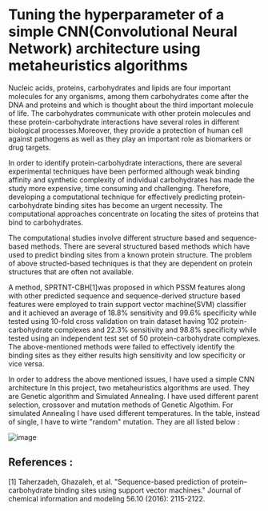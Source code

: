 # Tuning the hyperparameter of a simple CNN(Convolutional Neural Network) architecture using metaheuristics algorithms

Nucleic acids, proteins, carbohydrates and lipids are four important molecules for any organisms, among them carbohydrates come after the DNA and proteins and which is thought about the third important molecule of life. The carbohydrates communicate with other protein molecules and these protein-carbohydrate interactions have several roles in different biological processes.Moreover, they provide a protection of human cell against pathogens as well as they play an important role as biomarkers or drug targets.

In order to identify protein-carbohydrate interactions, there are several experimental techniques have been performed although weak binding affinity and synthetic complexity of individual carbohydrates has made the study more expensive, time consuming and challenging. Therefore, developing a computational technique for effectively predicting protein-carbohydrate binding sites has become an urgent necessity. The computational approaches concentrate on locating the sites of proteins that bind to carbohydrates.

The computational studies involve different structure based and sequence-based methods. There are several structured based methods which have used to predict binding sites from a known protein structure. The problem of above structed-based techniques is that they are dependent on protein structures that are often not available.

A method, SPRTNT-CBH[1]was proposed in which PSSM features along with other predicted sequence and sequence-derived structure based features were employed to train support vector machine(SVM) classifier and it achieved an average of 18.8% sensitivity and 99.6% specificity while tested using 10-fold cross validation on train dataset having 102 protein-carbohydrate complexes and 22.3% sensitivity and 98.8% specificity while tested using an independent test set of 50 protein-carbohydrate complexes. The above-mentioned methods were failed to effectively identify the binding sites as they either results high sensitivity and low specificity or vice versa.

In order to address the above mentioned issues, I have used a simple CNN architecture 
In this project, two metaheuristics algorithms are used. They are Genetic algorithm and Simulated Annealing. I have used different parent selection, crossover and mutation methods of Genetic Algothim. For simulated Annealing I have used different temperatures. In the table, instead of single, I have to wirte "random" mutation.
They are all listed below :

![image](https://user-images.githubusercontent.com/60771070/124295420-a2dfc880-db7a-11eb-8230-fc983d165f6c.png)

## References :
[1] Taherzadeh, Ghazaleh, et al. "Sequence-based prediction of protein–carbohydrate binding sites using support vector machines." Journal of chemical information and modeling 56.10 (2016): 2115-2122.

